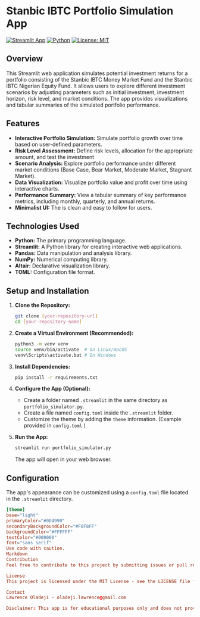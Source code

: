 # Stanbic IBTC Portfolio Simulation App

[![Streamlit App](https://img.shields.io/badge/Streamlit-App-brightgreen)](https://www.streamlit.io/)
[![Python](https://img.shields.io/badge/Python-3.8+-blue)](https://www.python.org/downloads/)
[![License: MIT](https://img.shields.io/badge/License-MIT-yellow.svg)](https://opensource.org/licenses/MIT)

## Overview

This Streamlit web application simulates potential investment returns for a portfolio consisting of the Stanbic IBTC Money Market Fund and the Stanbic IBTC Nigerian Equity Fund. It allows users to explore different investment scenarios by adjusting parameters such as initial investment, investment horizon, risk level, and market conditions. The app provides visualizations and tabular summaries of the simulated portfolio performance.

## Features

*   **Interactive Portfolio Simulation:** Simulate portfolio growth over time based on user-defined parameters.
*   **Risk Level Assessment:** Define risk levels, allocation for the appropriate amount, and test the investment
*   **Scenario Analysis:** Explore portfolio performance under different market conditions (Base Case, Bear Market, Moderate Market, Stagnant Market).
*   **Data Visualization:** Visualize portfolio value and profit over time using interactive charts.
*   **Performance Summary:** View a tabular summary of key performance metrics, including monthly, quarterly, and annual returns.
*   **Minimalist UI:** The is clean and easy to follow for users.

## Technologies Used

*   **Python:** The primary programming language.
*   **Streamlit:** A Python library for creating interactive web applications.
*   **Pandas:** Data manipulation and analysis library.
*   **NumPy:** Numerical computing library.
*   **Altair:** Declarative visualization library.
*   **TOML:** Configuration file format.

## Setup and Installation

1.  **Clone the Repository:**

    ```bash
    git clone [your-repository-url]
    cd [your-repository-name]
    ```

2.  **Create a Virtual Environment (Recommended):**

    ```bash
    python3 -m venv venv
    source venv/bin/activate  # On Linux/macOS
    venv\Scripts\activate.bat # On Windows
    ```

3.  **Install Dependencies:**

    ```bash
    pip install -r requirements.txt
    ```

4.  **Configure the App (Optional):**

    *   Create a folder named `.streamlit` in the same directory as `portfolio_simulator.py`.
    *   Create a file named `config.toml` inside the `.streamlit` folder.
    *   Customize the theme by adding the `theme` information. (Example provided in `config.toml` )

5.  **Run the App:**

    ```bash
    streamlit run portfolio_simulator.py
    ```

    The app will open in your web browser.

## Configuration

The app's appearance can be customized using a `config.toml` file located in the `.streamlit` directory.

```toml
[theme]
base="light"
primaryColor="#004990"
secondaryBackgroundColor="#F0F8FF"
backgroundColor="#FFFFFF"
textColor="#000000"
font="sans serif"
Use code with caution.
Markdown
Contribution
Feel free to contribute to this project by submitting issues or pull requests.

License
This project is licensed under the MIT License - see the LICENSE file for details.

Contact
Lawrence Oladeji - oladeji.lawrence@gmail.com

Disclaimer: This app is for educational purposes only and does not provide financial advice. Consult with a qualified professional before making investment decisions.
